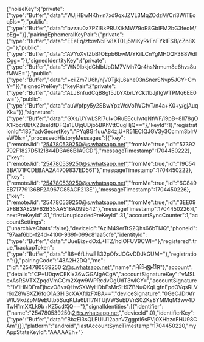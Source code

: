{"noiseKey":{"private":{"type":"Buffer","data":"WJjHBwNKh+n7xd9qxJZVL3MqZOdzM/Cri3WiTEoq5ls="},"public":{"type":"Buffer","data":"bvzau0z7PZlBkPRUXikMW79oR8GbIFM2bG3feoM/pEg="}},"pairingEphemeralKeyPair":{"private":{"type":"Buffer","data":"EEeEq/ztxwN5Fv8XT0Lj5MiKyRkFnFYkIFSB/cZn8Xg="},"public":{"type":"Buffer","data":"AVYoXvtZbB1OEpb6bwM/YKilLCnYgMH0QF388WdICgg="}},"signedIdentityKey":{"private":{"type":"Buffer","data":"WN9lbkjdGhIbUpDM7VMh7Qr4hsNrmum8e6hvs8ufMWE="},"public":{"type":"Buffer","data":"+ciiZm7U6h/njV0TjkjL6ahe03nSnerSNvp5JCY+CmY="}},"signedPreKey":{"keyPair":{"private":{"type":"Buffer","data":"ALJ8nfudCqB8gf5JbYXbrLYCkt1bJjflgWTPMq6EE0w="},"public":{"type":"Buffer","data":"auWpfpy5y2SBwYpzWcVo1WCfvT/n4a+K0+y/gjAuqXk="}},"signature":{"type":"Buffer","data":"GXs/UYwLSRl7ul+ORuEEcuIwtqNtWF/i9pB+8Il78gOX1Rbcr8BtX2BseIdfDFQa1EUjqUDjb5BKhVttCugHjQ=="},"keyId":1},"registrationId":185,"advSecretKey":"PYq8Gr1uuA84zjU+R51ECIQJGV3y3Ccmm3blrVeW0ls=","processedHistoryMessages":[{"key":{"remoteJid":"254780539250@s.whatsapp.net","fromMe":true,"id":"57392792F1827D5121844D3A66B1A9CD"},"messageTimestamp":1704450222},{"key":{"remoteJid":"254780539250@s.whatsapp.net","fromMe":true,"id":"19C543BA171FCDEBAA2A4709837ED561"},"messageTimestamp":1704450222},{"key":{"remoteJid":"254780539250@s.whatsapp.net","fromMe":true,"id":"6C849EB71779136BF2A967C85ACF213E"},"messageTimestamp":1704450226},{"key":{"remoteJid":"254780539250@s.whatsapp.net","fromMe":true,"id":"3EE092F8B3AE29F62B35AA518A099542"},"messageTimestamp":1704450226}],"nextPreKeyId":31,"firstUnuploadedPreKeyId":31,"accountSyncCounter":1,"accountSettings":{"unarchiveChats":false},"deviceId":"AzIM49erTtS2Qhs66bTIJQ","phoneId":"97aaf6bb-f24d-4100-939f-099c81aa5cfe","identityId":{"type":"Buffer","data":"UueBiz+dOxL+ITZ/hcIOFUV9CWI="},"registered":true,"backupToken":{"type":"Buffer","data":"B6+6fLhwEB32pOfxJOGvDDJkGUM="},"registration":{},"pairingCode":"43A2H2DQ","me":{"id":"254780539250:2@s.whatsapp.net","name":"Ꮋ͛ᵁ̼̽ᴺ̼̽᚜ᚸ⃝⃘⃟⃠̰̃᚛ᵀ̼̽ᴱ̼̽Ꮢ"},"account":{"details":"CP+U0qwCEKix36wGGAIgACgA","accountSignatureKey":"vMSLexAsRSVTXZpqdVmCCm2Xqw9WPRcdvOgUdT3wICY=","accountSignature":"IV1HNDFmEjhcvO8vsQHwSXWyHDbFsMrSH9ZBNuQKqLgfnEpdOVqsRLVr6xZ8W8XZI6fqO1AGHiScXAXfdzFXBA==","deviceSignature":"0GeCJDrAfrWlU9kdZpM9eEUtb5SuqKLIa6LtT7NTUjVWSuEDVnS0ZKs8YMMqM3wv4DTwH1mXXLk9b+KZ5cdXjQ=="},"signalIdentities":[{"identifier":{"name":"254780539250:2@s.whatsapp.net","deviceId":0},"identifierKey":{"type":"Buffer","data":"BbzEi3sQLEUlU12aanVZggptl6sPVj0XHbzoFHU98CAm"}}],"platform":"android","lastAccountSyncTimestamp":1704450220,"myAppStateKeyId":"AAAAAEh+"}
